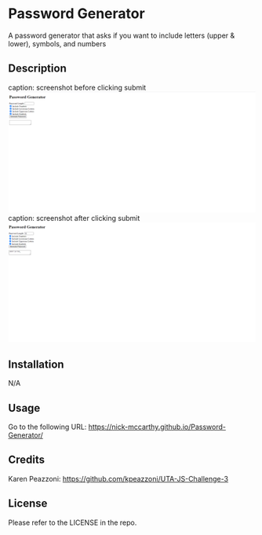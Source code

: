 # Password Generator
A password generator that asks if you want to include letters (upper & lower), symbols, and numbers

## Description

caption: screenshot before clicking submit
<br>
![<img src="password-generator-before.png" width="250"/>](images/password-generator-before.png)
<br>
caption: screenshot after clicking submit
<br>
![<img src="password-generator-after.png" width="250"/>](images/password-generator-after.png)
<br>

## Installation
N/A
## Usage
Go to the following URL:  https://nick-mccarthy.github.io/Password-Generator/

## Credits
Karen Peazzoni: https://github.com/kpeazzoni/UTA-JS-Challenge-3
## License
Please refer to the LICENSE in the repo.


